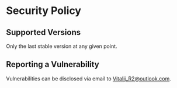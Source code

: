 # Security Policy

## Supported Versions

Only the last stable version at any given point.

## Reporting a Vulnerability

Vulnerabilities can be disclosed via email to Vitalij_R2@outlook.com.

